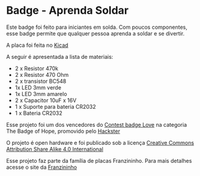 # Badge - Aprenda Soldar


Este badge foi feito para iniciantes em solda. Com poucos componentes, esse badge permite que qualquer pessoa aprenda a soldar e se divertir.

A placa foi feita no [Kicad](https://kicad-pcb.org/)

A seguir é apresentada a lista de materiais:

- 2 x Resistor 470k
- 2 x Resistor 470 Ohm
- 2 x transistor BC548
- 1x LED 3mm verde
- 1x LED 3mm amarelo
- 2 x Capacitor 10uF x 16V
- 1 x Suporte para bateria CR2032
- 1 x Bateria CR2032


Esse projeto foi um dos vencedores do [Contest badge Love](https://www.hackster.io/contests/BadgeLove) na categoria The Badge of Hope, promovido pelo [Hackster](https://www.hackster.io/)

O projeto é open hardware e foi publicado sob a licença [Creative Commons Attribution Share Alike 4.0 International](https://github.com/Open-Badges/badge00/blob/master/LICENSE)


Esse projeto faz parte da família de placas Franzininho. Para mais detalhes acesse o site da [Franzininho](https://franzininho.com.br/)




